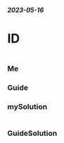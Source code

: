 ##### 2023-05-16
# ID
```

```

### Me



### Guide


### mySolution
```java

```
### GuideSolution
```java

```
